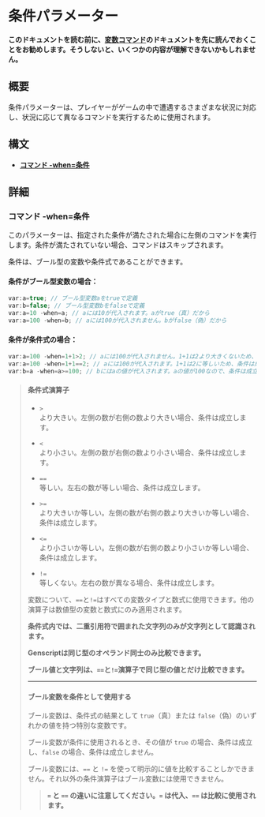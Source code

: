# 条件パラメーター

**このドキュメントを読む前に、[変数コマンド](Variable.md)のドキュメントを先に読んでおくことをお勧めします。そうしないと、いくつかの内容が理解できないかもしれません。**

## 概要  

条件パラメーターは、プレイヤーがゲームの中で遭遇するさまざまな状況に対応し、状況に応じて異なるコマンドを実行するために使用されます。

## 構文

- **[コマンド -when=条件](#コマンド--when条件)**

## 詳細

### **コマンド -when=条件**  

このパラメーターは、指定された条件が満たされた場合に左側のコマンドを実行します。条件が満たされていない場合、コマンドはスキップされます。

条件は、ブール型の変数や条件式であることができます。

#### 条件がブール型変数の場合：

```gs
var:a=true; // ブール型変数aをtrueで定義
var:b=false; // ブール型変数bをfalseで定義
var:a=10 -when=a; // aには10が代入されます。aがtrue（真）だから
var:a=100 -when=b; // aには100が代入されません。bがfalse（偽）だから
```

#### 条件が条件式の場合：

```gs
var:a=100 -when=1+1>2; // aには100が代入されません。1+1は2より大きくないため、条件は成立しません
var:a=100 -when=1+1==2; // aには100が代入されます。1+1は2に等しいため、条件は成立します
var:b=a -when=a>=100; // bにはaの値が代入されます。aの値が100なので、条件は成立します
```

> #### **条件式演算子**
>
> - `>`  
> より大きい。左側の数が右側の数より大きい場合、条件は成立します。
>  
> - `<`  
> より小さい。左側の数が右側の数より小さい場合、条件は成立します。
>  
> - `==`  
> 等しい。左右の数が等しい場合、条件は成立します。
>  
> - `>=`  
> より大きいか等しい。左側の数が右側の数より大きいか等しい場合、条件は成立します。
>  
> - `<=`  
> より小さいか等しい。左側の数が右側の数より小さいか等しい場合、条件は成立します。
>  
> - `!=`  
> 等しくない。左右の数が異なる場合、条件は成立します。
>  
> 変数について、`==`と`!=`はすべての変数タイプと数式に使用できます。他の演算子は数値型の変数と数式にのみ適用されます。
>
> **条件式内では、二重引用符で囲まれた文字列のみが文字列として認識されます。**
> 
> **Genscriptは同じ型のオペランド同士のみ比較できます。**
>
> **ブール値と文字列は、`==`と`!=`演算子で同じ型の値とだけ比較できます。**
>
> ---
>
> #### **ブール変数を条件として使用する**
>
> ブール変数は、条件式の結果として `true`（真）または `false`（偽）のいずれかの値を持つ特別な変数です。
> 
> ブール変数が条件に使用されるとき、その値が `true` の場合、条件は成立し、`false` の場合、条件は成立しません。
> 
> ブール変数には、`==` と `!=` を使って明示的に値を比較することしかできません。それ以外の条件演算子はブール変数には使用できません。
> 
>> **`=` と `==` の違いに注意してください。`=` は代入、`==` は比較に使用されます。**